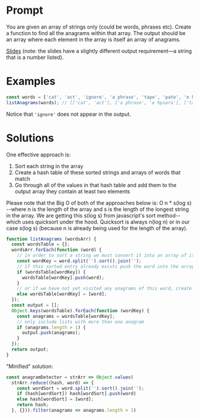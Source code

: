 # Prompt

You are given an array of strings only (could be words, phrases etc). Create a function to find all the anagrams within that array. The output should be an array where each element in the array is itself an array of anagrams.

[Slides](http://slides.com/lindakung417/anagram-detection/#/) (note: the slides have a slightly different output requirement—a string that is a number listed).

# Examples

```js
const words = ['cat', 'act', 'ignore', 'a phrase', 'tape', 'pate', 'e hpsara'];
listAnagrams(words); // [['cat', 'act'], ['a phrase', 'e hpsara'], ['tape', 'pate']]
```

Notice that `'ignore'` does not appear in the output.

# Solutions

One effective approach is:

1. Sort each string in the array
2. Create a hash table of these sorted strings and arrays of words that match
3. Go through all of the values in that hash table and add them to the output array they contain at least two elements

Please note that the Big O of both of the approaches below is: O n * s(log s) --where n is the length of the array and s is the length of the longest string in the array.  We are getting this s(log s) from javascript's sort method--which uses quicksort under the hood.   Quicksort is always n(log n) or in our case s(log s) (because n is already being used for the length of the array).

```js
function listAnagrams (wordsArr) {
  const wordsTable = {};
  wordsArr.forEach(function (word) {
    // in order to sort a string we must convert it into an array of its characters
    const wordKey = word.split('').sort().join('');
    // if this sorted entry already exists push the word into the array with its sibling anagrams
    if (wordsTable[wordKey]) {
      wordsTable[wordKey].push(word);
    }
    // or if we have not yet visited any anagrams of this word, create a new array for it
    else wordsTable[wordKey] = [word];
  });
  const output = [];
  Object.keys(wordsTable).forEach(function (wordKey) {
    const anagrams = wordsTable[wordKey];
    // only include lists with more than one anagram
    if (anagrams.length > 1) {
      output.push(anagrams);
    }
  });
  return output;
}
```

"Minified" solution:

```js
const anagramDetector = strArr => Object.values(
  strArr.reduce((hash, word) => {
    const wordSort = word.split('').sort().join('');
    if (hash[wordSort]) hash[wordSort].push(word)
    else hash[wordSort] = [word];
    return hash;
  }, {})).filter(anagrams => anagrams.length > 1)
```
